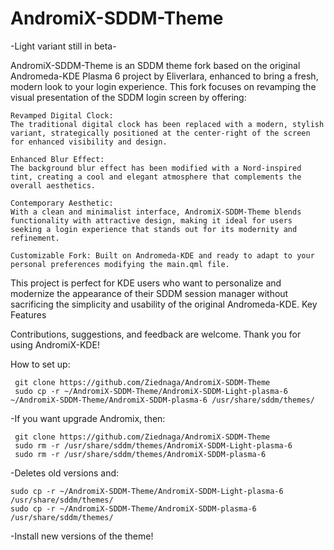 # AndromiX-SDDM-Theme

-Light variant still in beta-

AndromiX-SDDM-Theme is an SDDM theme fork based on the original Andromeda-KDE Plasma 6 project by Eliverlara, enhanced to bring a fresh, modern look to your login experience. This fork focuses on revamping the visual presentation of the SDDM login screen by offering:

    Revamped Digital Clock:
    The traditional digital clock has been replaced with a modern, stylish variant, strategically positioned at the center-right of the screen for enhanced visibility and design.

    Enhanced Blur Effect:
    The background blur effect has been modified with a Nord-inspired tint, creating a cool and elegant atmosphere that complements the overall aesthetics.

    Contemporary Aesthetic:
    With a clean and minimalist interface, AndromiX-SDDM-Theme blends functionality with attractive design, making it ideal for users seeking a login experience that stands out for its modernity and refinement.

    Customizable Fork: Built on Andromeda-KDE and ready to adapt to your personal preferences modifying the main.qml file.

This project is perfect for KDE users who want to personalize and modernize the appearance of their SDDM session manager without sacrificing the simplicity and usability of the original Andromeda-KDE.
Key Features

Contributions, suggestions, and feedback are welcome. Thank you for using AndromiX-KDE!

How to set up:

     git clone https://github.com/Ziednaga/AndromiX-SDDM-Theme
     sudo cp -r ~/AndromiX-SDDM-Theme/AndromiX-SDDM-Light-plasma-6 ~/AndromiX-SDDM-Theme/AndromiX-SDDM-plasma-6 /usr/share/sddm/themes/

-If you want upgrade Andromix, then: 

     git clone https://github.com/Ziednaga/AndromiX-SDDM-Theme
     sudo rm -r /usr/share/sddm/themes/AndromiX-SDDM-Light-plasma-6
     sudo rm -r /usr/share/sddm/themes/AndromiX-SDDM-plasma-6

-Deletes old versions and:

    sudo cp -r ~/AndromiX-SDDM-Theme/AndromiX-SDDM-Light-plasma-6 /usr/share/sddm/themes/
    sudo cp -r ~/AndromiX-SDDM-Theme/AndromiX-SDDM-plasma-6 /usr/share/sddm/themes/

-Install new versions of the theme!


